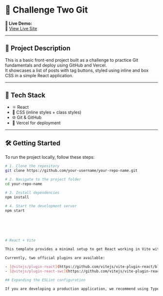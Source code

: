 # 🎯 Challenge Two Git

**🔗 Live Demo:**  
🔗 [View Live Site](https://challenge-two-eight.vercel.app/)

---

## 📝 Project Description

This is a basic front-end project built as a challenge to practice Git fundamentals and deploy using GitHub and Vercel.  
It showcases a list of posts with tag buttons, styled using inline and box CSS in a simple React application.

---

## 🧰 Tech Stack

- ⚛️ React
- 🎨 CSS (inline styles + class styles)
- 🌐 Git & GitHub
- 🚀 Vercel for deployment

---
## 🛠️ Getting Started

To run the project locally, follow these steps:

```bash
# 1. Clone the repository
git clone https://github.com/your-username/your-repo-name.git

# 2. Navigate to the project folder
cd your-repo-name

# 3. Install dependencies
npm install

# 4. Start the development server
npm start






# React + Vite

This template provides a minimal setup to get React working in Vite with HMR and some ESLint rules.

Currently, two official plugins are available:

- [@vitejs/plugin-react](https://github.com/vitejs/vite-plugin-react/blob/main/packages/plugin-react) uses [Babel](https://babeljs.io/) for Fast Refresh
- [@vitejs/plugin-react-swc](https://github.com/vitejs/vite-plugin-react/blob/main/packages/plugin-react-swc) uses [SWC](https://swc.rs/) for Fast Refresh

## Expanding the ESLint configuration

If you are developing a production application, we recommend using TypeScript with type-aware lint rules enabled. Check out the [TS template](https://github.com/vitejs/vite/tree/main/packages/create-vite/template-react-ts) for information on how to integrate TypeScript and [`typescript-eslint`](https://typescript-eslint.io) in your project.
